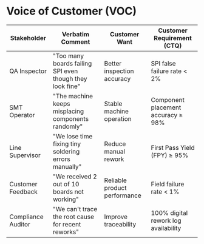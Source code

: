 # Voice of Customer (VOC)

| Stakeholder        | Verbatim Comment                                      | Customer Want                  | Customer Requirement (CTQ)                |
|--------------------|--------------------------------------------------------|--------------------------------|-------------------------------------------|
| QA Inspector       | "Too many boards failing SPI even though they look fine" | Better inspection accuracy     | SPI false failure rate < 2%               |
| SMT Operator       | "The machine keeps misplacing components randomly"     | Stable machine operation       | Component placement accuracy ≥ 98%        |
| Line Supervisor    | "We lose time fixing tiny soldering errors manually"   | Reduce manual rework           | First Pass Yield (FPY) ≥ 95%              |
| Customer Feedback  | "We received 2 out of 10 boards not working"           | Reliable product performance   | Field failure rate < 1%                   |
| Compliance Auditor | "We can't trace the root cause for recent reworks"    | Improve traceability           | 100% digital rework log availability      |
